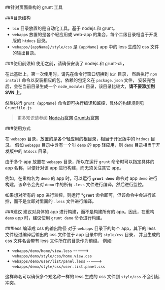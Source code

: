 ﻿
##针对页面重构的 grunt 工具


###目录结构

- `bin` 目录放置的是自动化工具，基于 nodejs 和 grunt。
- `webapps` 放置的是各个轻应用或 web-app 的集合，每个二级目录相当于开发版的 `htdocs` 目录。
- `webapps/{appName}/style/css` 是 `{appName}` app 中的 less 生成的 css 文件的输出目录。

###使用前须知
使用之前，请确保安装了 nodejs 和 grunt-cli，

在此基础上，第一次使用时，请先在命令行窗口切换到 `bin` 目录，
然后执行 `npm install` 命令以安装相应的包，依赖的包定义在 `package.json` 文件，
安装完包后，会在当前目录生成一个 `node_modules` 目录，该目录比较大，**请不要添加到 SVN 上**。

然后执行 `grunt {appName}` 命令即可执行编译和监控，具体的构建规则见 `Gruntfile.js `

>更多知识请参阅
    [NodeJs官网](http://www.nodejs.org/)
    [GruntJs官网](http://www.gruntjs.net/)

###使用方式

在 `webapps` 目录，放置的是各个轻应用的根目录，相当于开发版中的 `htdocs` 目录。
假如 `webapps` 目录中含有一个叫 `demo` 的 app 轻应用，则 `demo` 目录相当于开发版中的 `htdocs` 目录。

由于多个 app 放置在 `webapps` 目录，所以在运行 `grunt` 命令时可以指定具体的 app 名称，以便针对该 app 进行构建，而无须关注其它 app。

例如，在重构名为 `demo` 的 app 时，可以运行 **`grunt demo`** 命令对 app `demo` 进行构建，该命令会先对 `demo` 中的所有 `.less` 文件进行编译，然后进行监控。

如果想对所有的 app 进行监控，则运行 ***`grunt`** 命令即可，但该命令中会进行监控，而不是立即对里面的 `.less` 文件进行编译。

###建议
建议对具体的 app 进行构建，而不是构建所有的 app。因此，在重构 `demo` app 时，建议使用 `grunt demo` 命令进行构建。  

###less 编译成 css 的输出路径
对于 `webapps` 目录下的每个 app，其下的 less 文件经过编译后输出的 css 文件位于 app 目录中的 `style/css` 目录，
并且生成的 css 文件名会带有 less 文件所在的目录作为前缀。
例如:
- `webapps/demo/home/view.less`  ----->  `webapps/demo/style/css/home.view.css`
- `webapps/demo/user/list/panel.less`  ----->  `webapps/demo/style/css/user.list.panel.css`

这样命名可以确保多个短名称一样的 less 生成的 css 文件到 `style/css` 不会引起冲突。
